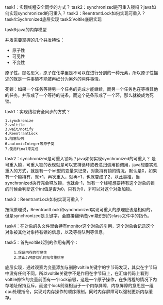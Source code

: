 task1：实现线程安全同步的方式？
task2：synchronized是可重入锁吗？java如何实现synchronized的可重入？
task3：ReentrantLock如何实现可重入？
task4:Sychronized底层实现
task5:Voltile底层实现

task6:java的内存模型

并发需要掌握的几个并发特性：

* 原子性
* 可见性
* 不变性

原子性，顾名思义，原子在化学里是不可以在进行分割的一种元素，所以原子性描述的就是一件事情不能被再细分为另外的两件事情。

死锁：如果一个任务等待另一个任务的完成才能继续，而另一个任务也在等待其他的任务，并形成了一个等待的链条，而这个链条形成了一个环，那么就被成为死锁。

task1：实现线程安全同步的方式？

    1.synchronize
    2.voltile
    3.wait/notify
    4.ReentrantLock
    5.阻塞队列
    6.automicInteger等原子类
    7.使用final来完成

task2：synchronized是可重入锁吗？java如何实现synchronized的可重入？
是可重入锁，可重入锁的表现就是可以支持循环或者递归调用锁调用，java想要实现重入的方式，就是有一个int型的变量来记录，对象持有锁的情况，默认是0，如果有一个锁持有，就+1，再次重入，就再+1，也就变成了2，以此类推，当synchronized执行完会释放锁，也就会-1，当有一个线程想要持有这个对象的锁的时候会判断这个int值是否为0，只有为0，才可以对这个对象加锁。

task3：ReentrantLock如何实现可重入？

按照原理说，ReentrantLock和synchronized实现可重入的原理应该是相似的，但是synchronized是关键字，会直接翻译成jvm能识别的class文件中的指令。

task4：在对象的头文件里会持有monitor这个对象的引用，这个对象会记录这个对象被其他对象持有锁的信息，以及等待队列等信息。

task5：首先voltile起到的作用有两个：

        1.保证内存的可见性
        2.禁止JVM虚拟机的指令重排序

底层实现，通过观察为变量添加与删除voltile关键字的字节码发现，其实在字节码中没有任何不同，所以voltile关键字不是作用在字节码上，在汇编代码上看到voltile修饰的变量前面有一个lock前缀，这是一个原子操作，在多线程的情况下内存地址保持互斥，而这个lock前缀相当于一个内存屏障，内存屏障的意思是一组cpu处理指令，实现对内存操作的顺序限制，同时内存屏障可以强制更新内存缓存。